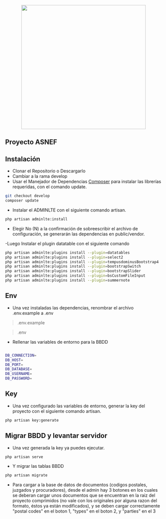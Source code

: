 <p align="center"><a href="https://laravel.com" target="_blank"><img src="https://raw.githubusercontent.com/laravel/art/master/logo-lockup/5%20SVG/2%20CMYK/1%20Full%20Color/laravel-logolockup-cmyk-red.svg" width="400"></a></p>


## Proyecto ASNEF

## Instalación
- Clonar el Repositorio o Descargarlo
- Cambiar a la rama develop
- Usar el Manejador de Dependencias [Composer](https://getcomposer.org/) para instalar las librerías requeridas, con el comando update.

```bash
git checkout develop
composer update
```

- Instalar el ADMINLTE con el siguiente comando artisan.

```bash
php artisan adminlte:install
```

- Elegir No (N) a la confirmación de sobreescribir el archivo de configuración, se generarán las dependencias en public/vendor.

-Luego Instalar el plugin datatable con el siguiente comando

```bash
php artisan adminlte:plugins install --plugin=datatables
php artisan adminlte:plugins install --plugin=select2
php artisan adminlte:plugins install --plugin=tempusdominusBootstrap4
php artisan adminlte:plugins install --plugin=bootstrapSwitch
php artisan adminlte:plugins install --plugin=bootstrapSlider
php artisan adminlte:plugins install --plugin=bsCustomFileInput
php artisan adminlte:plugins install --plugin=summernote
```

## Env

- Una vez instaladas las dependencias, renombrar el archivo .env.example a .env
> .env.example

>.env

- Rellenar las variables de entorno para la BBDD

```bash

DB_CONNECTION=
DB_HOST=
DB_PORT=
DB_DATABASE=
DB_USERNAME=
DB_PASSWORD=
```

## Key

- Una vez configurado las variables de entorno, generar la key del proyecto con el siguiente comando artisan.

```bash
php artisan key:generate
```

## Migrar BBDD y levantar servidor
- Una vez generada la key ya puedes ejecutar. 

```bash
php artisan serve
```

- Y migrar las tablas BBDD

```bash
php artisan migrate
```

- Para cargar a la base de datos de documentos (codigos postales, juzgados y procuradores), desde el admin hay 3 botones en los cuales se deberan cargar unos documentos que se encuentran en la raiz del proyecto comprimidos (no vale con los originales por alguna razon del formato, éstos ya están modificados), y se deben cargar correctamente "postal codes" en el boton 1, "types" en el boton 2, y "parties" en el 3
